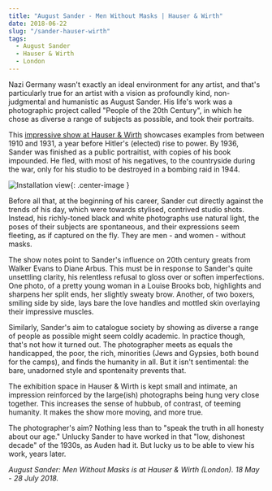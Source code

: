 ```yaml
---
title: "August Sander - Men Without Masks | Hauser & Wirth"
date: 2018-06-22
slug: "/sander-hauser-wirth"
tags:
  - August Sander
  - Hauser & Wirth
  - London
---
```


Nazi Germany wasn't exactly an ideal environment for any artist, and that's particularly true for an artist with a vision as profoundly kind, non-judgmental and humanistic as August Sander. His life's work was a photographic project called "People of the 20th Century", in which he chose as diverse a range of subjects as possible, and took their portraits.

This [impressive show at Hauser & Wirth](https://www.hauserwirth.com/hauser-wirth-exhibitions/14504-august-sander-men-without-masks) showcases examples from between 1910 and 1931, a year before Hitler's (elected) rise to power. By 1936, Sander was finished as a public portraitist, with copies of his book impounded. He fled, with most of his negatives, to the countryside during the war, only for his studio to be destroyed in a bombing raid in 1944.

![Installation view](/sander-hauser-wirth.jpg){: .center-image }

Before all that, at the beginning of his career, Sander cut directly against the trends of his day, which were towards stylised, contrived studio shots. Instead, his richly-toned black and white photographs use natural light, the poses of their subjects are spontaneous, and their expressions seem fleeting, as if captured on the fly. They are men - and women - without masks.

The show notes point to Sander's influence on 20th century greats from Walker Evans to Diane Arbus. This must be in response to Sander's quite unsettling clarity, his relentless refusal to gloss over or soften imperfections. One photo, of a pretty young woman in a Louise Brooks bob, highlights and sharpens her split ends, her slightly sweaty brow. Another, of two boxers, smiling side by side, lays bare the love handles and mottled skin overlaying their impressive muscles.

Similarly, Sander's aim to catalogue society by showing as diverse a range of people as possible might seem coldly academic. In practice though, that's not how it turned out. The photographer meets as equals the handicapped, the poor, the rich, minorities (Jews and Gypsies, both bound for the camps), and finds the humanity in all. But it isn't sentimental: the bare, unadorned style and spontenaity prevents that.

The exhibition space in Hauser & Wirth is kept small and intimate, an impression reinforced by the large(ish) photographs being hung very close together. This increases the sense of hubbub, of contrast, of teeming humanity. It makes the show more moving, and more true.

The photographer's aim? Nothing less than to "speak the truth in all honesty about our age." Unlucky Sander to have worked in that "low, dishonest decade" of the 1930s, as Auden had it. But lucky us to be able to view his work, years later.

*August Sander: Men Without Masks is at Hauser & Wirth (London). 18 May - 28 July 2018.*
